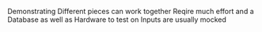 Demonstrating Different pieces can work together
Reqire much effort and a Database as well as Hardware to test on
Inputs are usually mocked 